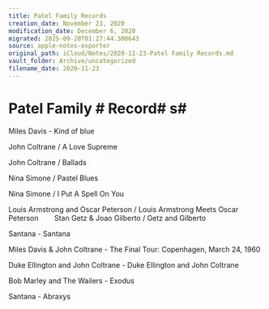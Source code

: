 ```yaml
---
title: Patel Family Records
creation_date: November 23, 2020
modification_date: December 6, 2020
migrated: 2025-09-20T01:27:44.300643
source: apple-notes-exporter
original_path: iCloud/Notes/2020-11-23-Patel Family Records.md
vault_folder: Archive/uncategorized
filename_date: 2020-11-23
---
```



# Patel Family # Record# s# 

Miles Davis - Kind of blue

John Coltrane / A Love Supreme  

John Coltrane / Ballads 

Nina Simone / Pastel Blues      

Nina Simone / I Put A Spell On You      

Louis Armstrong and Oscar Peterson / Louis Armstrong Meets Oscar Peterson       
Stan Getz & Joao Gilberto / Getz and Gilberto 

Santana - Santana

Miles Davis & John Coltrane - The Final Tour: Copenhagen, March 24, 1960

Duke Ellington and John Coltrane - Duke Ellington and John Coltrane 

Bob Marley and The Wailers - Exodus 

Santana - Abraxys

